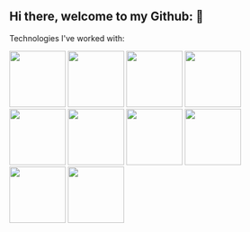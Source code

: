 ## Hi there, welcome to my Github: 👋
Technologies I've worked with:

<img src="https://github.com/an-apple-in-a-tree/an-apple-in-a-tree/assets/91165555/df387902-d49c-4d90-afe0-ef3423e076f9" width="100" height="100">
<img src="https://github.com/an-apple-in-a-tree/an-apple-in-a-tree/assets/91165555/ae3d5fbd-86fd-4818-be6f-92f06360330c" width="100" height="100">
<img src="https://github.com/an-apple-in-a-tree/an-apple-in-a-tree/assets/91165555/169b6abd-9983-4824-b9be-e340e9307c65" width="100" height="100">

<img src="https://github.com/an-apple-in-a-tree/an-apple-in-a-tree/assets/91165555/48a4fb70-6663-4e70-89ce-15823f0dedf0" width="100" height="100">
<img src="https://github.com/an-apple-in-a-tree/an-apple-in-a-tree/assets/91165555/4b82c4dd-1df3-4d58-9b7f-04c0bc184c9c" width="100" height="100">
<img src="https://github.com/an-apple-in-a-tree/an-apple-in-a-tree/assets/91165555/c5a59a97-ecc0-4c3b-a937-b727aadc3506" width="100" height="100">

<img src="https://github.com/an-apple-in-a-tree/an-apple-in-a-tree/assets/91165555/2d85398b-b436-4fdc-a1ff-1ae95d7fee20" width="100" height="100">
<img src="https://github.com/an-apple-in-a-tree/an-apple-in-a-tree/assets/91165555/778e3aee-d1e6-4213-8cd2-f873792b1c5c" width="100" height="100">
<img src="https://github.com/an-apple-in-a-tree/an-apple-in-a-tree/assets/91165555/bcd8de4d-1f0d-40e1-a3f6-10db3aa016f0" width="100" height="100">
<img src="https://github.com/an-apple-in-a-tree/an-apple-in-a-tree/assets/91165555/4d2f4d89-f5c1-4ac5-8692-2790ad056049" width="100" height="100">
